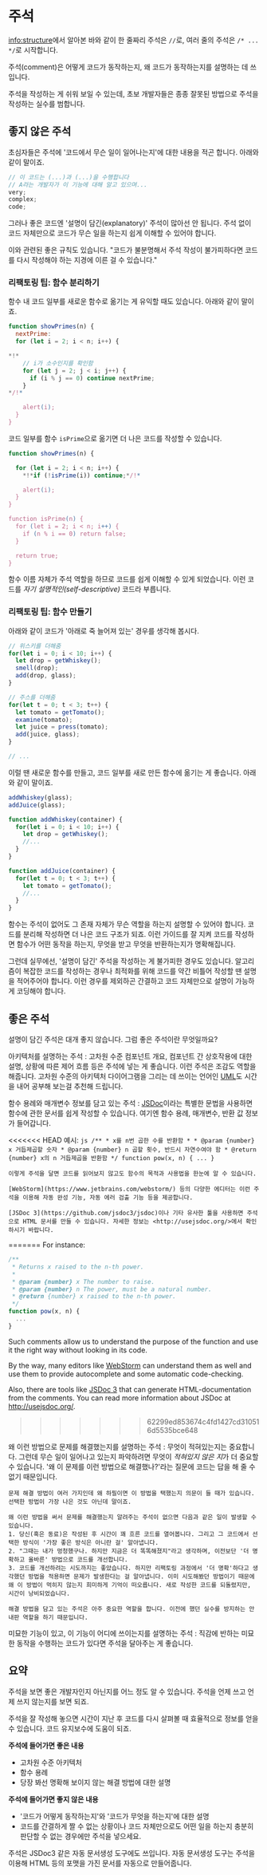 # 주석

<info:structure>에서 알아본 바와 같이 한 줄짜리 주석은 `//`로, 여러 줄의 주석은 `/* ... */`로 시작합니다.

주석(comment)은 어떻게 코드가 동작하는지, 왜 코드가 동작하는지를 설명하는 데 쓰입니다.

주석을 작성하는 게 쉬워 보일 수 있는데, 초보 개발자들은 종종 잘못된 방법으로 주석을 작성하는 실수를 범합니다.

## 좋지 않은 주석

초심자들은 주석에 '코드에서 무슨 일이 일어나는지'에 대한 내용을 적곤 합니다. 아래와 같이 말이죠.

```js
// 이 코드는 (...)과 (...)을 수행합니다
// A라는 개발자가 이 기능에 대해 알고 있으며...
very;
complex;
code;
```

그러나 좋은 코드엔 '설명이 담긴(explanatory)' 주석이 많아선 안 됩니다. 주석 없이 코드 자체만으로 코드가 무슨 일을 하는지 쉽게 이해할 수 있어야 합니다.

이와 관련된 좋은 규칙도 있습니다. "코드가 불분명해서 주석 작성이 불가피하다면 코드를 다시 작성해야 하는 지경에 이른 걸 수 있습니다."

### 리팩토링 팁: 함수 분리하기

함수 내 코드 일부를 새로운 함수로 옮기는 게 유익할 때도 있습니다. 아래와 같이 말이죠.

```js
function showPrimes(n) {
  nextPrime:
  for (let i = 2; i < n; i++) {

*!*
    // i가 소수인지를 확인함
    for (let j = 2; j < i; j++) {
      if (i % j == 0) continue nextPrime;
    }
*/!*

    alert(i);
  }
}
```

코드 일부를 함수 `isPrime`으로 옮기면 더 나은 코드를 작성할 수 있습니다.


```js
function showPrimes(n) {

  for (let i = 2; i < n; i++) {
    *!*if (!isPrime(i)) continue;*/!*

    alert(i);  
  }
}

function isPrime(n) {
  for (let i = 2; i < n; i++) {
    if (n % i == 0) return false;
  }

  return true;
}
```

함수 이름 자체가 주석 역할을 하므로 코드를 쉽게 이해할 수 있게 되었습니다. 이런 코드를 *자기 설명적인(self-descriptive)* 코드라 부릅니다.

### 리팩토링 팁: 함수 만들기

아래와 같이 코드가 '아래로 죽 늘어져 있는' 경우를 생각해 봅시다.

```js
// 위스키를 더해줌
for(let i = 0; i < 10; i++) {
  let drop = getWhiskey();
  smell(drop);
  add(drop, glass);
}

// 주스를 더해줌
for(let t = 0; t < 3; t++) {
  let tomato = getTomato();
  examine(tomato);
  let juice = press(tomato);
  add(juice, glass);
}

// ...
```

이럴 땐 새로운 함수를 만들고, 코드 일부를 새로 만든 함수에 옮기는 게 좋습니다. 아래와 같이 말이죠.

```js
addWhiskey(glass);
addJuice(glass);

function addWhiskey(container) {
  for(let i = 0; i < 10; i++) {
    let drop = getWhiskey();
    //...
  }
}

function addJuice(container) {
  for(let t = 0; t < 3; t++) {
    let tomato = getTomato();
    //...
  }
}
```

함수는 주석이 없어도 그 존재 자체가 무슨 역할을 하는지 설명할 수 있어야 합니다. 코드를 분리해 작성하면 더 나은 코드 구조가 되죠. 이런 가이드를 잘 지켜 코드를 작성하면 함수가 어떤 동작을 하는지, 무엇을 받고 무엇을 반환하는지가 명확해집니다.

그런데 실무에선, '설명이 담긴' 주석을 작성하는 게 불가피한 경우도 있습니다. 알고리즘이 복잡한 코드를 작성하는 경우나 최적화를 위해 코드를 약간 비틀어 작성할 땐 설명을 적어주어야 합니다. 이런 경우를 제외하곤 간결하고 코드 자체만으로 설명이 가능하게 코딩해야 합니다.

## 좋은 주석

설명이 담긴 주석은 대개 좋지 않습니다. 그럼 좋은 주석이란 무엇일까요?

아키텍처를 설명하는 주석
: 고차원 수준 컴포넌트 개요, 컴포넌트 간 상호작용에 대한 설명, 상황에 따른 제어 흐름 등은 주석에 넣는 게 좋습니다. 이런 주석은 조감도 역할을 해줍니다. 고차원 수준의 아키텍처 다이어그램을 그리는 데 쓰이는 언어인 [UML](http://wikipedia.org/wiki/Unified_Modeling_Language)도 시간을 내어 공부해 보는걸 추천해 드립니다.

함수 용례와 매개변수 정보를 담고 있는 주석
:  [JSDoc](http://en.wikipedia.org/wiki/JSDoc)이라는 특별한 문법을 사용하면 함수에 관한 문서를 쉽게 작성할 수 있습니다. 여기엔 함수 용례, 매개변수, 반환 값 정보가 들어갑니다.

<<<<<<< HEAD
    예시:
    ```js
    /**
     * x를 n번 곱한 수를 반환함
     *
     * @param {number} x 거듭제곱할 숫자
     * @param {number} n 곱할 횟수, 반드시 자연수여야 함
     * @return {number} x의 n 거듭제곱을 반환함
     */
    function pow(x, n) {
      ...
    }
    ```

    이렇게 주석을 달면 코드를 읽어보지 않고도 함수의 목적과 사용법을 한눈에 알 수 있습니다.

    [WebStorm](https://www.jetbrains.com/webstorm/) 등의 다양한 에디터는 이런 주석을 이용해 자동 완성 기능, 자동 에러 검출 기능 등을 제공합니다. 

    [JSDoc 3](https://github.com/jsdoc3/jsdoc)이나 기타 유사한 툴을 사용하면 주석으로 HTML 문서를 만들 수 있습니다. 자세한 정보는 <http://usejsdoc.org/>에서 확인하시기 바랍니다.
=======
For instance:
```js
/**
 * Returns x raised to the n-th power.
 *
 * @param {number} x The number to raise.
 * @param {number} n The power, must be a natural number.
 * @return {number} x raised to the n-th power.
 */
function pow(x, n) {
  ...
}
```

Such comments allow us to understand the purpose of the function and use it the right way without looking in its code.

By the way, many editors like [WebStorm](https://www.jetbrains.com/webstorm/) can understand them as well and use them to provide autocomplete and some automatic code-checking.

Also, there are tools like [JSDoc 3](https://github.com/jsdoc3/jsdoc) that can generate HTML-documentation from the comments. You can read more information about JSDoc at <http://usejsdoc.org/>.
>>>>>>> 62299ed853674c4fd1427cd310516d5535bce648

왜 이런 방법으로 문제를 해결했는지를 설명하는 주석
: 무엇이 적혀있는지는 중요합니다. 그런데 무슨 일이 일어나고 있는지 파악하려면 무엇이 *적혀있지 않은 지*가 더 중요할 수 있습니다. '왜 이 문제를 이런 방법으로 해결했나?'라는 질문에 코드는 답을 해 줄 수 없기 때문입니다.

    문제 해결 방법이 여러 가지인데 왜 하필이면 이 방법을 택했는지 의문이 들 때가 있습니다. 선택한 방법이 가장 나은 것도 아닌데 말이죠.

    왜 이런 방법을 써서 문제를 해결했는지 알려주는 주석이 없으면 다음과 같은 일이 발생할 수 있습니다.
    1. 당신(혹은 동료)은 작성된 후 시간이 꽤 흐른 코드를 열어봅니다. 그리고 그 코드에서 선택한 방식이 '가장 좋은 방식은 아니란 걸' 알아냅니다.
    2. "그때는 내가 멍청했구나. 하지만 지금은 더 똑똑해졌지"라고 생각하며, 이전보단 '더 명확하고 올바른' 방법으로 코드를 개선합니다.
    3. 코드를 개선하려는 시도까지는 좋았습니다. 하지만 리팩토링 과정에서 '더 명확'하다고 생각했던 방법을 적용하면 문제가 발생한다는 걸 알아냅니다. 이미 시도해봤던 방법이기 때문에 왜 이 방법이 먹히지 않는지 희미하게 기억이 떠오릅니다. 새로 작성한 코드를 되돌렸지만, 시간이 낭비되었습니다. 

    해결 방법을 담고 있는 주석은 아주 중요한 역할을 합니다. 이전에 했던 실수를 방지하는 안내판 역할을 하기 때문입니다.

미묘한 기능이 있고, 이 기능이 어디에 쓰이는지를 설명하는 주석
: 직감에 반하는 미묘한 동작을 수행하는 코드가 있다면 주석을 달아주는 게 좋습니다.

## 요약

주석을 보면 좋은 개발자인지 아닌지를 어느 정도 알 수 있습니다. 주석을 언제 쓰고 언제 쓰지 않는지를 보면 되죠.

주석을 잘 작성해 놓으면 시간이 지난 후 코드를 다시 살펴볼 때 효율적으로 정보를 얻을 수 있습니다. 코드 유지보수에 도움이 되죠.

**주석에 들어가면 좋은 내용**

- 고차원 수준 아키텍처
- 함수 용례
- 당장 봐선 명확해 보이지 않는 해결 방법에 대한 설명

**주석에 들어가면 좋지 않은 내용**

- '코드가 어떻게 동작하는지'와 '코드가 무엇을 하는지'에 대한 설명
- 코드를 간결하게 짤 수 없는 상황이나 코드 자체만으로도 어떤 일을 하는지 충분히 판단할 수 없는 경우에만 주석을 넣으세요.

주석은 JSDoc3 같은 자동 문서생성 도구에도 쓰입니다. 자동 문서생성 도구는 주석을 이용해 HTML 등의 포맷을 가진 문서를 자동으로 만들어줍니다.
